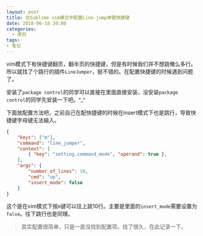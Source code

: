 ```yaml
---
layout: post
title: 在Sublime vim模式中配置Line-jump单键快捷键
date: 2018-06-18 20:00
categories:
  - 原创
tags:
- 笔记
---
```


vim模式下有快捷键翻页，翻半页的快捷键，但是有时候我们并不想跳俺么多行。所以就找了个跳行的插件```LineJumper```，挺不错的。在配置快捷键的时候遇到问题了。

安装了```package control```的同学可以直接在里面直接安装，没安装```package control```的同学先安装一下吧。^_^

下面放配置方法吧，之前自己在配快捷键的时候在insert模式下也是跳行，导致快捷键字母键无法输入。

```json
{
    "keys": ["m"],
    "command": "line_jumper",
    "context": [
        { "key": "setting.command_mode", "operand": true },
    ],
    "args": {
        "number_of_lines": 10,
        "cmd": "up",
        "insert_mode": false
    }
}
```

这个是在vim模式下按```m```键可以往上跳10行。主要是里面的```insert_mode```需要设置为```false```。往下跳行也是同理。



> 其实配置很简单，只是一直没找到配置项。找了很久，在此记录一下。
